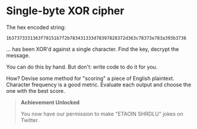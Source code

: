 # Single-byte XOR cipher

The hex encoded string:

```
1b37373331363f78151b7f2b783431333d78397828372d363c78373e783a393b3736
```

... has been XOR'd against a single character. Find the key, decrypt the
message.

You can do this by hand. But don't: write code to do it for you.

How? Devise some method for "scoring" a piece of English plaintext. Character
frequency is a good metric. Evaluate each output and choose the one with the
best score.

> **Achievement Unlocked**
>
> You now have our permission to make "ETAOIN SHRDLU" jokes on Twitter.
